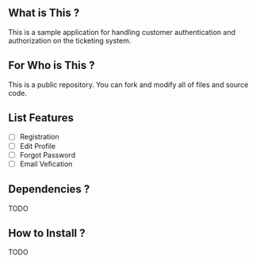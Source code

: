 ## What is This ? ##
This is a sample application for handling customer authentication and authorization on the ticketing system.

## For Who is This ? ##
This is a public repository. You can fork and modify all of files and source code.

## List Features ##
- [ ] Registration
- [ ] Edit Profile
- [ ] Forgot Password
- [ ] Email Vefication

## Dependencies ? ##
TODO

## How to Install ?
TODO